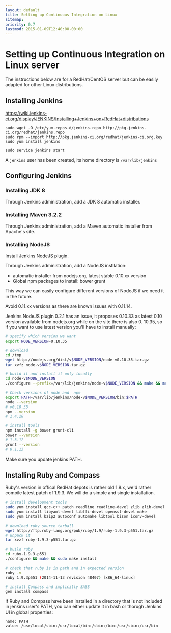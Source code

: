 ```yaml
---
layout: default
title: Setting up Continuous Integration on Linux
sitemap:
priority: 0.7
lastmod: 2015-01-09T12:40:00-00:00
---
```


# <i class="fa fa-check-square-o"></i> Setting up Continuous Integration on Linux server

The instructions below are for a RedHat/CentOS server but can be easily adapted for other Linux distributions.

## Installing Jenkins

https://wiki.jenkins-ci.org/display/JENKINS/Installing+Jenkins+on+RedHat+distributions

~~~~
sudo wget -O /etc/yum.repos.d/jenkins.repo http://pkg.jenkins-ci.org/redhat/jenkins.repo
sudo rpm --import http://pkg.jenkins-ci.org/redhat/jenkins-ci.org.key
sudo yum install jenkins

sudo service jenkins start
~~~~

A `jenkins` user has been created, its home directory is `/var/lib/jenkins`

## Configuring Jenkins

### Installing JDK 8

Through Jenkins administration, add a JDK 8 automatic installer.

### Installing Maven 3.2.2

Through Jenkins administration, add a Maven automatic installer from Apache's site.

### Installing NodeJS

Install Jenkins NodeJS plugin.

Through Jenkins administration, add a NodeJS instllation:
- automatic installer from nodejs.org, latest stable 0.10.xx version
- Global npm packages to install: bower grunt

This way we can easily configure different versions of NodeJS if we need it in the future.

Avoid 0.11.xx versions as there are known issues with 0.11.14.

Jenkins NodeJS plugin	0.2.1 has an issue, it proposes 0.10.33 as latest 0.10 version available from nodejs.org while on the site there is also 0.
10.35, so if you want to use latest version you'll have to install manually:

~~~ bash
# specify which version we want
export NODE_VERSION=0.10.35

# download
cd /tmp
wget http://nodejs.org/dist/v$NODE_VERSION/node-v0.10.35.tar.gz
tar xvfz node-v$NODE_VERSION.tar.gz

# build it and install it only locally
cd node-v$NODE_VERSION
./configure --prefix=/var/lib/jenkins/node-v$NODE_VERSION && make && make install

# Check versions of node and  npm
export PATH=/var/lib/jenkins/node-v$NODE_VERSION/bin:$PATH
node --version
# v0.10.35
npm --version
# 1.4.28

# install tools
npm install -g bower grunt-cli
bower --version
# 1.3.12
grunt --version
# 0.1.13
~~~

Make sure you update jenkins PATH.

## Installing Ruby and Compass

Ruby's version in offical RedHat depots is rather old 1.8.x, we'd rather compile latest patch of 1.9.3.
We will do a simple and single installation.

~~~ bash
# install development tools
sudo yum install gcc-c++ patch readline readline-devel zlib zlib-devel
sudo yum install libyaml-devel libffi-devel openssl-devel make
sudo yum install bzip2 autoconf automake libtool bison iconv-devel

# download ruby source tarball
wget http://ftp.ruby-lang.org/pub/ruby/1.9/ruby-1.9.3-p551.tar.gz
# unpack it
tar xvzf ruby-1.9.3-p551.tar.gz

# build ruby
cd ruby-1.9.3-p551
./configure && make && sudo make install

# check that ruby is in path and in expected version
ruby -v
ruby 1.9.3p551 (2014-11-13 revision 48407) [x86_64-linux]

# install Compass and implicitly SASS
gem install compass
~~~

If Ruby and Compass have been installed in a directory that is not included in jenkins user's PATH, you can either update it in bash or thorugh Jenkins UI in global properties:

~~~
name: PATH
value: /usr/local/sbin:/usr/local/bin:/sbin:/bin:/usr/sbin:/usr/bin
~~~
